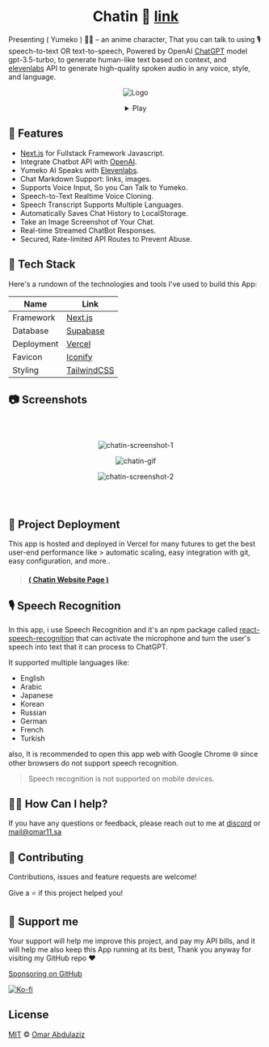 <div align="center">

# Chatin 🌟 [link](https://chatin2.vercel.app/)

</div>

Presenting ( Yumeko ) 🤦🏻 – an anime character, That you can talk to using 🎙️ speech-to-text OR text-to-speech, Powered by OpenAI [ChatGPT](https://openai.com/) model gpt-3.5-turbo, to generate human-like text based on context, and [elevenlabs](https://elevenlabs.io/) API to generate high-quality spoken audio in any voice, style, and language.

<div align="center">

![Logo](https://raw.githubusercontent.com/omarx11/chatin-v2/main/public/icon-256x256.png)

<details> <summary> Play </summary>

[Yumeko.identify](https://raw.githubusercontent.com/omarx11/chatin-v2/main/public/static/audio/identify2.mp3)

</details>

</div>

## 🌌 Features

- [Next.js](https://nextjs.org/) for Fullstack Framework Javascript.
- Integrate Chatbot API with [OpenAI](https://openai.com/).
- Yumeko AI Speaks with [Elevenlabs](https://elevenlabs.io/).
- Chat Markdown Support: links, images.
- Supports Voice Input, So you Can Talk to Yumeko.
- Speech-to-Text Realtime Voice Cloning.
- Speech Transcript Supports Multiple Languages.
- Automatically Saves Chat History to LocalStorage.
- Take an Image Screenshot of Your Chat.
- Real-time Streamed ChatBot Responses.
- Secured, Rate-limited API Routes to Prevent Abuse.

## 📝 Tech Stack

Here's a rundown of the technologies and tools I've used to build this App:

| Name       | Link                                         |
| ---------- | -------------------------------------------- |
| Framework  | [Next.js](https://nextjs.org/)               |
| Database   | [Supabase](https://supabase.com/)            |
| Deployment | [Vercel](https://vercel.com)                 |
| Favicon    | [Iconify](https://icon-sets.iconify.design/) |
| Styling    | [TailwindCSS](https://tailwindcss.com)       |

## 📷 Screenshots

<div align="center" style="padding: 30px">

![chatin-screenshot-1](https://raw.githubusercontent.com/omarx11/chatin-v2/main/public/static/images/github/Screenshot-1.png)

![chatin-gif](https://raw.githubusercontent.com/omarx11/chatin-v2/main/public/static/images/github/chatin-gif.gif)

![chatin-screenshot-2](https://raw.githubusercontent.com/omarx11/chatin-v2/main/public/static/images/github/Screenshot-2.png)

</div>

## 📡 Project Deployment

This app is hosted and deployed in Vercel for many futures to get the best user-end performance like > automatic scaling, easy integration with git, easy configuration, and more..

> #### [( Chatin Website Page )](https://chatin2.vercel.app/)

## 🎙️ Speech Recognition

In this app, i use Speech Recognition and it's an npm package called [react-speech-recognition](https://www.npmjs.com/package/react-speech-recognition) that can activate the microphone and turn the user's speech into text that it can process to ChatGPT.

It supported multiple languages like:

- English
- Arabic
- Japanese
- Korean
- Russian
- German
- French
- Turkish

also, It is recommended to open this app web with Google Chrome 🌐 since other browsers do not support speech recognition.

> Speech recognition is not supported on mobile devices.

## 💁🏻 How Can I help?

If you have any questions or feedback, please reach out to me at [discord](https://discordredirect.discordsafe.com/users/582305812903493663) or [mail@omar11.sa](mailto:mail@omar11.sa)

## 🤝 Contributing

Contributions, issues and feature requests are welcome!

Give a ⭐️ if this project helped you!

## 🤍 Support me

Your support will help me improve this project, and pay my API bills, and it will help me also keep this App running at its best, Thank you anyway for visiting my GitHub repo ❤️

[Sponsoring on GitHub](https://github.com/sponsors/omarx11)

<a href="https://ko-fi.com/omar11"><img src="https://ko-fi.com/img/githubbutton_sm.svg" alt="Ko-fi"></a>

## License

[MIT](https://github.com/omarx11/omar11.sa/blob/main/LICENSE) © [Omar Abdulaziz](https://omar11.sa/)
